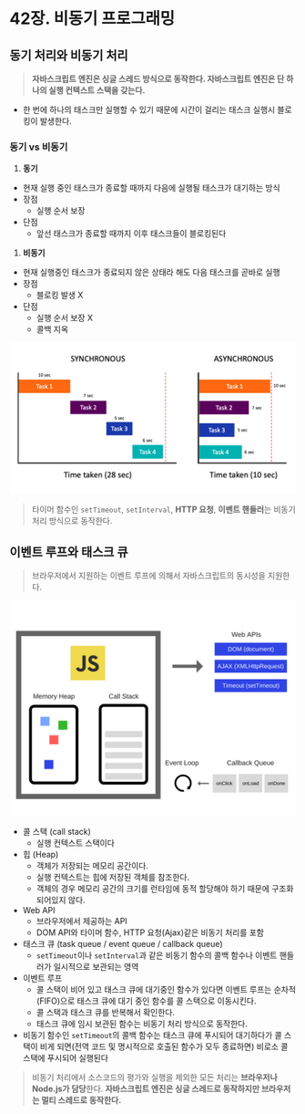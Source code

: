 # 42장. 비동기 프로그래밍

## 동기 처리와 비동기 처리

> **자바스크립트 엔진은 싱글 스레드 방식으로 동작한다.
> 자바스크립트 엔진은 단 하나의 실행 컨텍스트 스택을 갖는다.**

- 한 번에 하나의 태스크만 실행할 수 있기 때문에 시간이 걸리는 태스크 실행시 블로킹이 발생한다.

### 동기 vs 비동기

1. **동기**

- 현재 실행 중인 태스크가 종료할 때까지 다음에 실행될 태스크가 대기하는 방식
- 장점
  - 실행 순서 보장
- 단점
  - 앞선 태스크가 종료할 때까지 이후 태스크들이 블로킹된다

1. **비동기**

- 현재 실행중인 태스크가 종료되지 않은 상태라 해도 다음 태스크를 곧바로 실행
- 장점
  - 블로킹 발생 X
- 단점
  - 실행 순서 보장 X
  - 콜백 지옥

<img src="./42장 비동기 프로그래밍-images/Untitled.png" width="700">

> 타이머 함수인 `setTimeout`, `setInterval`, **HTTP 요청**, **이벤트 핸들러**는 비동기 처리 방식으로 동작한다.

## 이벤트 루프와 태스크 큐

> 브라우저에서 지원하는 이벤트 루프에 의해서 자바스크립트의 동시성을 지원한다.

<img src="./42장 비동기 프로그래밍-images/Untitled%201.png" width="700">

- 콜 스택 (call stack)
  - 실행 컨텍스트 스택이다
- 힙 (Heap)
  - 객체가 저장되는 메모리 공간이다.
  - 실행 컨텍스트는 힙에 저장된 객체를 참조한다.
  - 객체의 경우 메모리 공간의 크기를 런타임에 동적 할당해야 하기 때문에 구조화되어있지 않다.
- Web API
  - 브라우저에서 제공하는 API
  - DOM API와 타이머 함수, HTTP 요청(Ajax)같은 비동기 처리를 포함
- 태스크 큐 (task queue / event queue / callback queue)
  - `setTimeout`이나 `setInterval`과 같은 비동기 함수의 콜백 함수나 이벤트 핸들러가 일시적으로 보관되는 영역
- 이벤트 루프
  - 콜 스택이 비어 있고 태스크 큐에 대기중인 함수가 있다면 이벤트 루프는 순차적(FIFO)으로 태스크 큐에 대기 중인 함수를 콜 스택으로 이동시킨다.
  - 콜 스택과 태스크 큐를 반복해서 확인한다.
  - 태스크 큐에 임시 보관된 함수는 비동기 처리 방식으로 동작한다.
- 비동기 함수인 `setTimeout`의 콜백 함수는 태스크 큐에 푸시되어 대기하다가 콜 스택이 비게 되면(전역 코드 및 명시적으로 호출된 함수가 모두 종료하면) 비로소 콜 스택에 푸시되어 실행된다

> 비동기 처리에서 소스코드의 평가와 실행을 제외한 모든 처리는 **브라우저나 Node.js가 담당**한다.
> **자바스크립트 엔진은 싱글 스레드로 동작하지만 브라우저는 멀티 스레드로 동작한다.**
